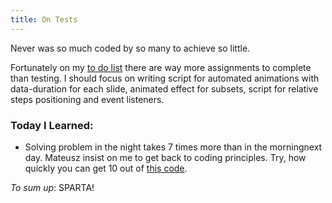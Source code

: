 ```yaml
--- 
title: On Tests
---
```


Never was so much coded by so many to achieve so little.

Fortunately on my [to do list](https://trello.com/b/Bi7XqDyM/impress-js-summer-of-code) there are way more assignments to complete than testing. I should focus on writing script for automated animations with data-duration for each slide, animated effect for subsets, script for relative steps positioning and event listeners.


### Today I Learned:
* Solving problem in the night takes 7 times more than in the morningnext day. Mateusz insist on me to get back to coding principles. Try, how quickly you can get 10 out of [this code](http://jsbin.com/ikoveg/5/edit).

_To sum up_:
SPARTA!
